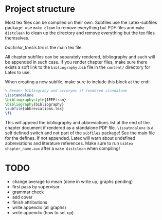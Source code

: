 # Project structure
Most tex files can be compiled on their own. Subfiles use the Latex-subfiles package. use `make clean` to remove everything but PDF files and `make distclean` to clean up the directory and remove everything but the tex files themselves.

*bachelor_thesis.tex* is the main tex file.

All chapter subfiles can be separately rendered, bibliography and such will be appended in such case. If you render chapter files, make sure there exists a soft link to the `bibliography.bib` file in the `content/` directory for Latex to use.

When creating a new subfile, make sure to include this block at the end:
```latex
% Render bibliograhy and acronyms if rendered standalone
\isstandalone
\bibliographystyle{IEEEtran}
\bibliography{bibliography}
\subfile{abbreviations.tex}
\fi
```
This will append the bibliography and abbreviations list at the end of the chapter document if rendered as a standalone PDF file. `\issatndalone` is a self defined switch and not part of the `subfiles` package! See the main file for the defines. If not appended, Latex will warn about undefined abbreviations and literature references. Make sure to run `bibtex chapter_name.aux` after a `make distclean` when compiling!


# TODO
* change average to mean (done in write up, graphs pending)
* first pass by supervisor
* grammar check 
* add cover
* finish attributions
* write appendix (all graphs)
* write appendix (how to set up)